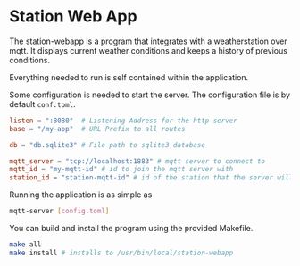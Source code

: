 # Station Web App

The station-webapp is a program that integrates with a weatherstation over mqtt.
It displays current weather conditions and keeps a history of previous conditions.

Everything needed to run is self contained within the application.

Some configuration is needed to start the server. The configuration file is by 
default `conf.toml`.


```toml
listen = ":8080"  # Listening Address for the http server
base = "/my-app"  # URL Prefix to all routes

db = "db.sqlite3" # File path to sqlite3 database

mqtt_server = "tcp://localhost:1883" # mqtt server to connect to 
mqtt_id = "my-mqtt-id" # id to join the mqtt server with
station_id = "station-mqtt-id" # id of the station that the server will connect to
```

Running the application is as simple as

```bash
mqtt-server [config.toml]
```


You can build and install the program using the provided Makefile. 

```bash
make all
make install # installs to /usr/bin/local/station-webapp
```
